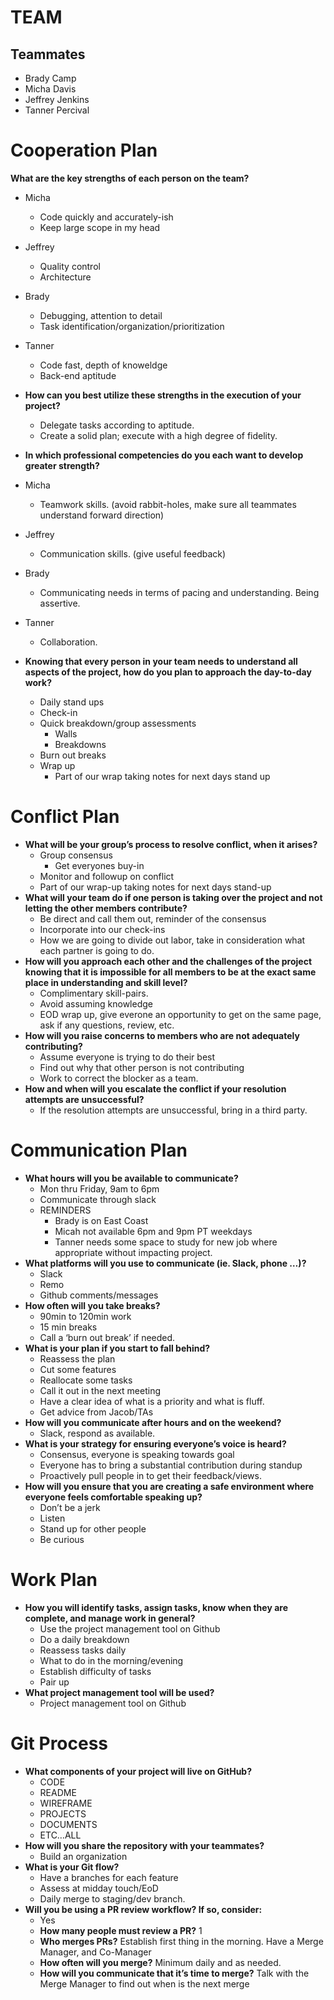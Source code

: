 
# TEAM <NAME TO BE DETERMINED>

## Teammates

* Brady Camp
* Micha Davis
* Jeffrey Jenkins
* Tanner Percival

# Cooperation Plan

**What are the key strengths of each person on the team?**

* Micha
  * Code quickly and accurately-ish
  * Keep large scope in my head
* Jeffrey
  * Quality control
  * Architecture
* Brady
  * Debugging, attention to detail
  * Task identification/organization/prioritization
* Tanner
  * Code fast, depth of knoweldge
  * Back-end aptitude

* **How can you best utilize these strengths in the execution of your project?**
  * Delegate tasks according to aptitude.
  * Create a solid plan; execute with a high degree of fidelity.
* **In which professional competencies do you each want to develop greater strength?**
  
* Micha
  * Teamwork skills. (avoid rabbit-holes, make sure all teammates understand forward direction)
* Jeffrey
  * Communication skills. (give useful feedback)
* Brady
  * Communicating needs in terms of pacing and understanding. Being assertive.
* Tanner
  * Collaboration. 
  
* **Knowing that every person in your team needs to understand all aspects of the project, how do you plan to approach the day-to-day work?**
  * Daily stand ups
  * Check-in
  * Quick breakdown/group assessments
    * Walls
    * Breakdowns
  * Burn out breaks
  * Wrap up
    * Part of our wrap taking notes for next days stand up

# Conflict Plan

* **What will be your group’s process to resolve conflict, when it arises?**
  * Group consensus
    * Get everyones buy-in
  * Monitor and followup on conflict
  * Part of our wrap-up taking notes for next days stand-up
* **What will your team do if one person is taking over the project and not letting the other members contribute?**
  * Be direct and call them out, reminder of the consensus
  * Incorporate into our check-ins
  * How we are going to divide out labor, take in consideration what each partner is going to do.
* **How will you approach each other and the challenges of the project knowing that it is impossible for all members to be at the exact same place in understanding and skill level?**
  * Complimentary skill-pairs.
  * Avoid assuming knowledge
  * EOD wrap up, give everone an opportunity to get on the same page, ask if any questions, review, etc.
* **How will you raise concerns to members who are not adequately contributing?**
  * Assume everyone is trying to do their best
  * Find out why that other person is not contributing
  * Work to correct the blocker as a team.
* **How and when will you escalate the conflict if your resolution attempts are unsuccessful?**
  * If the resolution attempts are unsuccessful, bring in a third party.

# Communication Plan

* **What hours will you be available to communicate?**
  * Mon thru Friday, 9am to 6pm
  * Communicate through slack
  * REMINDERS
    * Brady is on East Coast
    * Micah not available 6pm and 9pm PT weekdays
    * Tanner needs some space to study for new job where appropriate without impacting project.
* **What platforms will you use to communicate (ie. Slack, phone …)?**
  * Slack
  * Remo
  * Github comments/messages
* **How often will you take breaks?**
  * 90min to 120min work
  * 15 min breaks
  * Call a ‘burn out break’ if needed.
* **What is your plan if you start to fall behind?**
  * Reassess the plan
  * Cut some features
  * Reallocate some tasks
  * Call it out in the next meeting
  * Have a clear idea of what is a priority and what is fluff.
  * Get advice from Jacob/TAs
* **How will you communicate after hours and on the weekend?**
  * Slack, respond as available.
* **What is your strategy for ensuring everyone’s voice is heard?**
  * Consensus, everyone is speaking towards goal
  * Everyone has to bring a substantial contribution during standup
  * Proactively pull people in to get their feedback/views.
* **How will you ensure that you are creating a safe environment where everyone feels comfortable speaking up?**
  * Don’t be a jerk
  * Listen
  * Stand up for other people
  * Be curious

# Work Plan

* **How you will identify tasks, assign tasks, know when they are complete, and manage work in general?**
  * Use the project management tool on Github
  * Do a daily breakdown
  * Reassess tasks daily
  * What to do in the morning/evening
  * Establish difficulty of tasks
  * Pair up
* **What project management tool will be used?**
  * Project management tool on Github

# Git Process

* **What components of your project will live on GitHub?**
  * CODE
  * README
  * WIREFRAME
  * PROJECTS
  * DOCUMENTS
  * ETC…ALL
* **How will you share the repository with your teammates?**
  * Build an organization
* **What is your Git flow?**
  * Have a branches for each feature
  * Assess at midday touch/EoD
  * Daily merge to staging/dev branch.
* **Will you be using a PR review workflow? If so, consider:**
  * Yes
  * **How many people must review a PR?** 1
  * **Who merges PRs?** Establish first thing in the morning. Have a Merge Manager, and Co-Manager
  * **How often will you merge?** Minimum daily and as needed.
  * **How will you communicate that it’s time to merge?** Talk with the Merge Manager to find out when is the next merge

